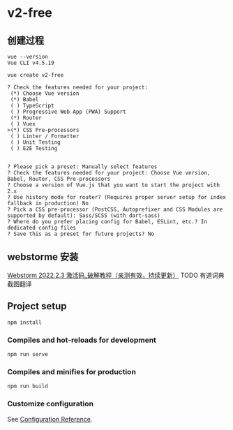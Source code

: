 # v2-free
## 创建过程
```shell
vue --version
Vue CLI v4.5.19

vue create v2-free

? Check the features needed for your project:
 (*) Choose Vue version
 (*) Babel
 ( ) TypeScript
 ( ) Progressive Web App (PWA) Support
 (*) Router
 ( ) Vuex
>(*) CSS Pre-processors
 ( ) Linter / Formatter
 ( ) Unit Testing
 ( ) E2E Testing


? Please pick a preset: Manually select features
? Check the features needed for your project: Choose Vue version, Babel, Router, CSS Pre-processors
? Choose a version of Vue.js that you want to start the project with 2.x
? Use history mode for router? (Requires proper server setup for index fallback in production) No
? Pick a CSS pre-processor (PostCSS, Autoprefixer and CSS Modules are supported by default): Sass/SCSS (with dart-sass)
? Where do you prefer placing config for Babel, ESLint, etc.? In dedicated config files
? Save this as a preset for future projects? No

```

## webstorme 安装
[Webstorm 2022.2.3 激活码_破解教程（亲测有效，持续更新）](https://www.exception.site/essay/webstorm-2022-pojie)
TODO 有道词典 截图翻译

## Project setup
```
npm install
```

### Compiles and hot-reloads for development
```
npm run serve
```

### Compiles and minifies for production
```
npm run build
```

### Customize configuration
See [Configuration Reference](https://cli.vuejs.org/config/).
